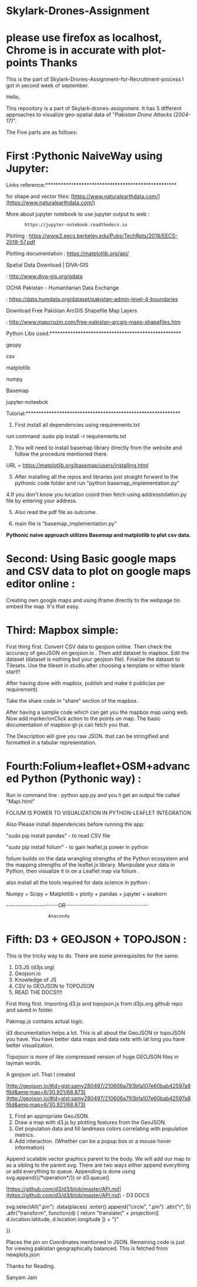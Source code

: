 # Skylark-Drones-Assignment
# please use firefox as localhost, Chrome is in accurate with plot-points Thanks
This is the part of Skylark-Drones-Assignment-for-Recruitment-process I got in second week of september. 


Hello,



This repository is a part of Skylark-drones-assignment. It has 5 different approaches to visualize geo-spatial data of &quot;_Pakistan Drone Attacks (2004-17)_&quot;.

The Five parts are as follows:



# First :Pythonic NaiveWay using Jupyter:

Links reference:\*\*\*\*\*\*\*\*\*\*\*\*\*\*\*\*\*\*\*\*\*\*\*\*\*\*\*\*\*\*\*\*\*\*\*\*\*\*\*\*\*\*\*\*\*\*\*\*\*\*\*



 for shape and vector files: [https://www.naturalearthdata.com/](https://www.naturalearthdata.com/)

 More about jupyter notebook to use jupyter output to web :

           https://jupyter-notebook.readthedocs.io

 Plotting : https://www2.eecs.berkeley.edu/Pubs/TechRpts/2018/EECS-2018-57.pdf



 Plotting documentation : https://matplotlib.org/api/



 Spatial Data Download | DIVA-GIS

  : http://www.diva-gis.org/gdata



 OCHA Pakistan - Humanitarian Data Exchange

 : https://data.humdata.org/dataset/pakistan-admin-level-4-boundaries



 Download Free Pakistan ArcGIS Shapefile Map Layers

 : http://www.mapcruzin.com/free-pakistan-arcgis-maps-shapefiles.htm

Python Libs used:\*\*\*\*\*\*\*\*\*\*\*\*\*\*\*\*\*\*\*\*\*\*\*\*\*\*\*\*\*\*\*\*\*\*\*\*\*\*\*\*\*\*\*\*\*\*\*\*\*\*\*



 geopy

 csv

 matplotlib

 numpy

 Basemap

 jupyter-noteebok





Tutorial:\*\*\*\*\*\*\*\*\*\*\*\*\*\*\*\*\*\*\*\*\*\*\*\*\*\*\*\*\*\*\*\*\*\*\*\*\*\*\*\*\*\*\*\*\*\*\*\*\*\*\*\*\*\*\*\*\*\*\*\*

1. First install all dependencies using requirements.txt

run command :sudo pip install -r requirements.txt

2. You will need to install basemap library directly from the website and follow the procedure mentioned there.

URL = https://matplotlib.org/basemap/users/installing.html

3. After installing all the repos and libraries just straight forward to the pythonic code folder and run &quot;python basemap\_implementation.py&quot;

4.If you don&#39;t know you location coord then fetch using addresstolatlon.py file by entering your address.

5. Also read the pdf file as outcome.

6. main file is &quot;basemap\_implementation.py&quot;

**Pythonic naive approach utilizes Basemap and matplotlib to plot csv data.**



# Second: Using Basic google maps and CSV data to plot on google maps editor online :

Creating own google maps and using iframe directly to the webpage tio embed the map. It&#39;s that easy.



#  Third: Mapbox simple:



First thing first. Convert CSV data to geojson online. Then check the accuracy of geoJSON on geojson.io . Then add dataset to mapbox. Edit the dataset (dataset is nothing but your geojson file). Finalize the dataset to Tilesets. Use the tileset in studio after choosing a template or either blank start!!

After having done with mapbox, publish and make it public(as per requirement)

Take the share code in &quot;share&quot; section of the mapbox.

After having a sample code which can get you the mapbox map using web. Now add marker/onClick action to the points on map. The basic documentation of mapbox-gl-js can fetch you that.

The Description will give you raw JSON. that can be stringified and formatted in a tabular representation.



# Fourth:Folium+leaflet+OSM+advanced Python (Pythonic way) :

Run in command line  : python app.py and you ll get an output file called &quot;Mapi.html&quot;

FOLIUM IS POWER TO VISUALIZATION IN PYTHON-LEAFLET INTEGRATION

Also Please install dependencies before running the app:

&quot;sudo pip install pandas&quot;    -           to read CSV file

&quot;sudo pip install folium&quot;      -         to gain leaflet.js power in python

folium builds on the data wrangling strengths of the Python ecosystem and the mapping strengths of the leaflet.js library. Manipulate your data in Python, then visualize it in on a Leaflet map via folium .



also install all the tools required for data science in python :

Numpy + Scipy + Matplotlib + plotly + pandas + jupyter + seaborn

----------------------OR-----------------------------------

                    Anaconda

# Fifth: D3 + GEOJSON + TOPOJSON :

This is the tricky way to do. There are some prerequisites for the same:

1. D3.JS (d3js.org)
2. Geojson.io
3. Knowledge of JS
4. CSV to GEOJSON to TOPOJSON
5. READ THE DOCS!!!!

First thing first. Importing d3.js and topojson.js from d3js.org github repo and saved in folder.

Pakmap.js contains actual logic.

d3 documentation helps a lot. This is all about the GeoJSON or topoJSON you have. You have better data maps and data sets with lat long you have better visualization.

Topojson is more of like compressed version of huge GEOJSON files in layman words.



A geojson url: That I created

[http://geojson.io/#id=gist:samy280497/210606a793bfa107e60bab42597a8f6d&amp;map=6/30.921/68.873](http://geojson.io/#id=gist:samy280497/210606a793bfa107e60bab42597a8f6d&amp;map=6/30.921/68.873)

1. Find an appropriate GeoJSON.
2. Draw a map with d3.js by plotting features from the GeoJSON.
3. Get population data and fill landmass colors correlating with population metrics.
4. Add interaction. (Whether can be a popup box or a mouse hover information)

Append  scalable vector graphics parent to the body. We will add our map to as a sibling to the parent svg. There are two ways either append everything or add everything to queue. Appending is done using svg.append({/\*operation\*/}) or d3.queue()

[https://github.com/d3/d3/blob/master/API.md](https://github.com/d3/d3/blob/master/API.md)   -  D3 DOCS

svg.selectAll(&quot;.pin&quot;)
    .data(places)
  .enter().append(&quot;circle&quot;, &quot;.pin&quot;)
    .attr(&quot;r&quot;, 5)
    .attr(&quot;transform&quot;, function(d) {
      return &quot;translate(&quot; + projection([
        d.location.latitude,
        d.location.longitude
     ]) + &quot;)&quot;

   })



Places the pin on Coordinates mentioned in JSON. Remaining code is just for viewing pakistan geographically balanced. This is fetched from newplots.json

Thanks for Reading.

Sanyam Jain
